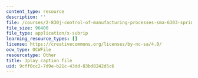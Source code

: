 ```yaml
---
content_type: resource
description: ''
file: /courses/2-830j-control-of-manufacturing-processes-sma-6303-spring-2008/9cff0cc27d9eb21c43dd83bd8242d5c6_kC2SEiGaqoA.srt
file_size: 96400
file_type: application/x-subrip
learning_resource_types: []
license: https://creativecommons.org/licenses/by-nc-sa/4.0/
ocw_type: OCWFile
resourcetype: Other
title: 3play caption file
uid: 9cff0cc2-7d9e-b21c-43dd-83bd8242d5c6
---
```


